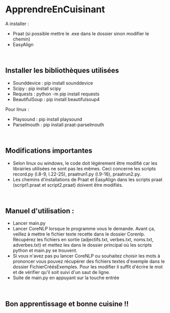 # ApprendreEnCuisinant
A installer :
- Praat (si possible mettre le .exe dans le dossier sinon modifier le chemin)
- EasyAlign
<br>

## Installer les bibliothèques utilisées
- Sounddevice : pip install sounddevice
- Scipy : pip install scipy
- Requests : python -m pip install requests
- BeautifulSoup : pip install beautifulsoup4

Pour linux :
- Playsound : pip install playsound
- Parselmouth : pip install praat-parselmouth
<br>

## Modifications importantes
- Selon linux ou windows, le code doit légèrement être modifié car les librairies utilisées ne sont pas les mêmes. Ceci concerne les scripts record.py (l.8-9, l.22-25), praatrun1.py (l.9-16), praatrun2.py.
- Les chemins d’installations de Praat et EasyAlign dans les scripts praat (script1.praat et script2.praat) doivent être modifiés.
<br>

## Manuel d'utilisation : 
- Lancer main.py
- Lancer CoreNLP lorsque le programme vous le demande. Avant ça, veillez à mettre le fichier texte recette dans le dossier Corenlp. Récupérez les fichiers en sortie (adjectifs.txt, verbes.txt, noms.txt, adverbes.txt) et mettez les dans le dossier principal où les scripts python et main.py se trouvent.
- Si vous n'avez pas pu lancer CoreNLP ou souhaitez choisir les mots à prononcer vous pouvez récupérer des fichiers textes d'exemple dans le dossier FichierCréésExemples. Pour les modifier il suffit d'écrire le mot et de vérifier qu'il soit suivi d'un saut de ligne.
- Suite de main.py en appuyant sur la touche entrée

<br>

## Bon apprentissage et bonne cuisine !!
